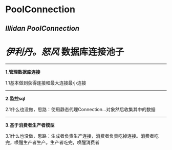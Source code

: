# PoolConnection
## *Illidan PoolConnection*
# *伊利丹。怒风*  数据库连接池子
*****
**1.管理数据库连接**

   1.1基本做到获得连接和最大连接最小连接
*****
**2.监控sql**

   2.1什么也没做，思路：使用静态代理Connection...对象然后收集其中的数据
*****
**3.基于消费者生产者模型**

   3.1什么也没做，思路：生成者负责生产连接，消费者负责吃掉连接。消费者吃完，唤醒生产者生产。生产者吃完，唤醒消费者
